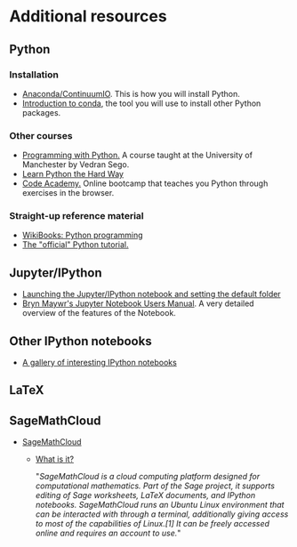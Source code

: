 # Additional resources

## Python

### Installation
* [Anaconda/ContinuumIO](http://continuum.io/downloads). This is how you will install Python. 
* [Introduction to conda](http://conda.pydata.org/docs/intro.html), the tool you will use to install other Python packages. 

### Other courses
* [Programming with Python.](http://www.maths.manchester.ac.uk/~vsego/teaching.php)
A course taught at the University of Manchester by Vedran Sego.
* [Learn Python the Hard Way](http://learnpythonthehardway.org/)
* [Code Academy.](https://www.codecademy.com/en/tracks/python) Online bootcamp that teaches you Python through exercises in the browser. 

### Straight-up reference material
* [WikiBooks: Python programming](https://en.wikibooks.org/wiki/Python_Programming)
* [The "official" Python tutorial.](https://docs.python.org/2/tutorial/index.html)

## Jupyter/IPython
* [Launching the Jupyter/IPython notebook and setting the default folder](http://jupyter-notebook-beginner-guide.readthedocs.org/en/latest/execute.html)
* [Bryn Maywr's Jupyter Notebook Users Manual](http://jupyter.cs.brynmawr.edu/hub/dblank/public/Jupyter%20Notebook%20Users%20Manual.ipynb). A very detailed overview of the features of the Notebook. 

## Other IPython notebooks

* [A gallery of interesting IPython notebooks](https://github.com/ipython/ipython/wiki/A-gallery-of-interesting-IPython-Notebooks)

## LaTeX

## SageMathCloud

* [SageMathCloud](https://cloud.sagemath.com)
  * [What is it?](https://en.wikipedia.org/wiki/SageMathCloud)

    "*SageMathCloud is a cloud computing platform designed for computational mathematics. Part of the Sage project, it supports editing of Sage worksheets, LaTeX documents, and IPython notebooks. SageMathCloud runs an Ubuntu Linux environment that can be interacted with through a terminal, additionally giving access to most of the capabilities of Linux.[1] It can be freely accessed online and requires an account to use.*"
